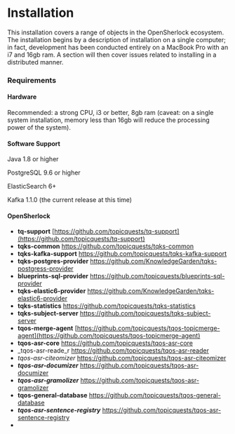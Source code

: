 # Installation

This installation covers a range of objects in the OpenSherlock ecosystem. The installation begins by a description of installation on a single computer; in fact, development has been conducted entirely on a MacBook Pro with an i7 and 16gb ram. A section will then cover issues related to installing in a distributed manner.

### Requirements

#### Hardware

Recommended: a strong CPU, i3 or better, 8gb ram \(caveat: on a single system installation, memory less than 16gb will reduce the processing power of the system\).

#### Software Support

Java 1.8 or higher

PostgreSQL 9.6 or higher

ElasticSearch 6+

Kafka 1.1.0 \(the current release at this time\)

#### OpenSherlock

* **tq-support** [https://github.com/topicquests/tq-support](https://github.com/topicquests/tq-support) 
* **tqks-common** [https://github.com/topicquests/tqks-common  ](https://github.com/topicquests/tqks-common  )
* **tqks-kafka-support** [https://github.com/topicquests/tqks-kafka-support  ](https://github.com/topicquests/tqks-kafka-support  )
* **tqks-postgres-provider** [https://github.com/KnowledgeGarden/tqks-postgress-provider  ](https://github.com/KnowledgeGarden/tqks-postgress-provider  )
* **blueprints-sql-provider** [https://github.com/topicquests/blueprints-sql-provider  ](https://github.com/topicquests/blueprints-sql-provider  )
* **tqks-elastic6-provider** [https://github.com/KnowledgeGarden/tqks-elastic6-provider  ](https://github.com/KnowledgeGarden/tqks-elastic6-provider  )
* **tqks-statistics** [https://github.com/topicquests/tqks-statistics  ](https://github.com/topicquests/tqks-statistics  )
* **tqks-subject-server** [https://github.com/topicquests/tqks-subject-server  ](https://github.com/topicquests/tqks-subject-server  )
* **tqos-merge-agent** [https://github.com/topicquests/tqos-topicmerge-agent](https://github.com/topicquests/tqos-topicmerge-agent)
* **tqos-asr-core** [https://github.com/topicquests/tqos-asr-core  ](https://github.com/topicquests/tqos-asr-core  )
* _tqos-asr-reade_r [https://github.com/topicquests/tqos-asr-reader  ](https://github.com/topicquests/tqos-asr-reader  )
* _tqos-asr-citeomizer_ [https://github.com/topicquests/tqos-asr-citeomizer  ](https://github.com/topicquests/tqos-asr-citeomizer  )
* _**tqos-asr-documizer**_ [https://github.com/topicquests/tqos-asr-documizer  ](https://github.com/topicquests/tqos-asr-documizer  )
* _**tqos-asr-gramolizer**_ [https://github.com/topicquests/tqos-asr-gramolizer  ](https://github.com/topicquests/tqos-asr-gramolizer  )
* **tqos-general-database** [https://github.com/topicquests/tqos-general-database  ](https://github.com/topicquests/tqos-general-database  )
* _**tqos-asr-sentence-registry**_ [https://github.com/topicquests/tqos-asr-sentence-registry  ](https://github.com/topicquests/tqos-asr-sentence-registry  )
* 


